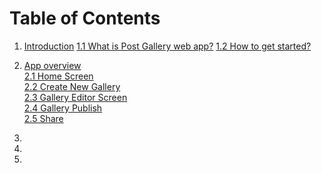 # Table of Contents

1. [Introduction](/introduction.md) 
   [1.1 What is Post Gallery web app?](https://www.gitbook.com/book/daryapovalyaeva/post-gallery-user-manual/edit#) 
   [1.2 How to get started?](/12-how-to-get-started.md)
2. [App overview](/app-review.md)  
   [2.1 Home Screen](/app-review.md)  
   [2.2 Create New Gallery      
   ](/25-create-new-gallery.md)[2.3 Gallery Editor Screen](/22-gallery-editor-screen.md)  
   [2.4 Gallery Publish](/23-gallery-preview.md)  
   [2.5 Share   
       ](/25-share.md)

3. 
4. 
5. 


